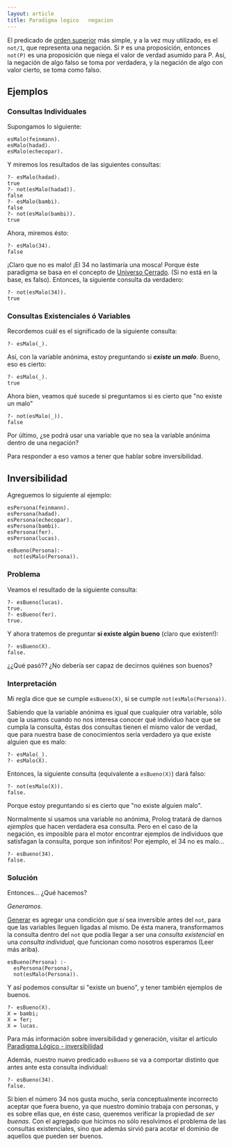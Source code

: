 ```yaml
---
layout: article
title: Paradigma logico   negacion
---
```


El predicado de [orden superior](orden-superior.html) más simple, y a la vez muy utilizado, es el `not/1`, que representa una negación. Si `P` es una proposición, entonces `not(P)` es una proposición que niega el valor de verdad asumido para P. Así, la negación de algo falso se toma por verdadera, y la negación de algo con valor cierto, se toma como falso.

Ejemplos
--------

### Consultas Individuales

Supongamos lo siguiente:

```
esMalo(feinmann). 
esMalo(hadad). 
esMalo(echecopar).
```

Y miremos los resultados de las siguientes consultas:

```
?- esMalo(hadad).
true
?- not(esMalo(hadad)).
false
?- esMalo(bambi).
false
?- not(esMalo(bambi)).
true
```

Ahora, miremos ésto:

```
?- esMalo(34).
false
```

¡Claro que no es malo! ¡El 34 no lastimaría una mosca! Porque éste paradigma se basa en el concepto de [Universo Cerrado](paradigma-logico---introduccion.html). (Si no está en la base, es falso). Entonces, la siguiente consulta da verdadero:

```
?- not(esMalo(34)).
true
```

### Consultas Existenciales ó Variables

Recordemos cuál es el significado de la siguiente consulta:

`?- esMalo(_).`

Así, con la variable anónima, estoy preguntando si ***existe un malo***. Bueno, eso es cierto:

```
?- esMalo(_).
true
```

Ahora bien, veamos qué sucede si preguntamos si es cierto que "no existe un malo"

```
?- not(esMalo(_)).
false
```

Por último, ¿se podrá usar una variable que no sea la variable anónima dentro de una negación?

Para responder a eso vamos a tener que hablar sobre inversibilidad.

Inversibilidad
--------------

Agreguemos lo siguiente al ejemplo:

```
esPersona(feinmann). 
esPersona(hadad). 
esPersona(echecopar).
esPersona(bambi).
esPersona(fer).
esPersona(lucas).

esBueno(Persona):- 
  not(esMalo(Persona)).
```

### Problema

Veamos el resultado de la siguiente consulta:

```
?- esBueno(lucas).
true.
?- esBueno(fer).
true.
```

Y ahora tratemos de preguntar **si existe algún bueno** (claro que existen!):

```
?- esBueno(X).
false.
```

¿¿Qué pasó?? ¿No debería ser capaz de decirnos quiénes son buenos?

### Interpretación

Mi regla dice que se cumple `esBueno(X)`, si se cumple `not(esMalo(Persona))`.

Sabiendo que la variable anónima es igual que cualquier otra variable, sólo que la usamos cuando no nos interesa conocer qué individuo hace que se cumpla la consulta, éstas dos consultas tienen el mismo valor de verdad, que para nuestra base de conocimientos sería verdadero ya que existe alguien que es malo:

```
?- esMalo(_).
?- esMalo(X).
```

Entonces, la siguiente consulta (equivalente a `esBueno(X)`) dará falso:

```
?- not(esMalo(X)).
false.
```

Porque estoy preguntando si es cierto que "no existe alguien malo".

Normalmente si usamos una variable no anónima, Prolog tratará de darnos *ejemplos* que hacen verdadera esa consulta. Pero en el caso de la negación, es imposible para el motor encontrar ejemplos de individuos que satisfagan la consulta, porque son infinitos! Por ejemplo, el 34 no es malo...

```
?- esBueno(34).
false.
```

### Solución

Entonces... ¿Qué hacemos?

*Generamos*.

[Generar](paradigma-logico---generacion.html) es agregar una condición que *sí* sea inversible antes del `not`, para que las variables lleguen ligadas al mismo. De ésta manera, transformamos la consulta dentro del `not` que podía llegar a ser una *consulta existencial* en una *consulta individual*, que funcionan como nosotros esperamos (Leer más ariba).

```
esBueno(Persona) :-
  esPersona(Persona), 
  not(esMalo(Persona)).
```

Y así podemos consultar si "existe un bueno", y tener también ejemplos de buenos.

```
?- esBueno(X).
X = bambi;
X = fer;
X = lucas.
```

Para más información sobre inversibilidad y generación, visitar el artículo [Paradigma Lógico - inversibilidad](paradigma-logico---inversibilidad.html)

Además, nuestro nuevo predicado `esBueno` se va a comportar distinto que antes ante esta consulta individual:

```
?- esBueno(34).
false.
```

Si bien el número 34 nos gusta mucho, sería conceptualmente incorrecto aceptar que fuera bueno, ya que nuestro dominio trabaja con personas, y es sobre ellas que, en éste caso, queremos verificar la propiedad de *ser buenas*. Con el agregado que hicimos no sólo resolvimos el problema de las consultas existenciales, sino que además sirvió para acotar el dominio de aquellos que pueden ser buenos.

